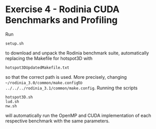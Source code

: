 # Exercise 4 - Rodinia CUDA Benchmarks and Profiling

Run

```
setup.sh
```

to download and unpack the Rodinia benchmark suite, automatically replacing the Makefile for hotspot3D with

```
hotspot3DUpdatedMakefile.txt
```

so that the correct path is used. More precisely, changing `~/rodinia_3.0/common/make.config`to `../../../rodinia_3.1/common/make.config`. Running the scripts

```
hotspot3D.sh
lud.sh
nw.sh
```

will automatically run the OpenMP and CUDA implementation of each respective benchmark with the same parameters.
